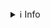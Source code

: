 <details>
<summary>ℹ️ Info</summary>

This app showcases the results from a [publication](https://www.frontiersin.org/articles/10.3389/feart.2021.771342/full) that evaluated fountain efficiency and meltwater quantities of scientific icestupas in India and Switzerland. Start by selecting a scientific icestupa from the left. The charts below will display the model expectation vs the validation measurements for the ice volumes.

Some Icestupas also have a timelapse video that shows the daily variation in ice volumes seen at the respective site.

More details about the model input and output dataset are available via various visualization options at the top.

💻 The code is available [here](https://github.com/Gayashiva/air_model).

</details>
